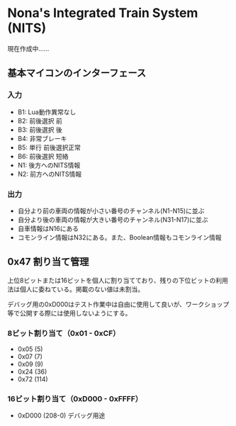 # Nona's Integrated Train System (NITS)

現在作成中……

## 基本マイコンのインターフェース

### 入力
- B1: Lua動作異常なし
- B2: 前後選択 前
- B3: 前後選択 後
- B4: 非常ブレーキ
- B5: 単行 前後選択正常
- B6: 前後選択 短絡
- N1: 後方へのNITS情報
- N2: 前方へのNITS情報

### 出力
- 自分より前の車両の情報が小さい番号のチャンネル(N1-N15)に並ぶ
- 自分より後の車両の情報が大きい番号のチャンネル(N31-N17)に並ぶ
- 自車情報はN16にある
- コモンライン情報はN32にある。また、Boolean情報もコモンライン情報


## 0x47 割り当て管理
上位8ビットまたは16ビットを個人に割り当てており、残りの下位ビットの利用法は個人に委ねている。掲載のない値は未割当。

デバッグ用の0xD000はテスト作業中は自由に使用して良いが、ワークショップ等で公開する際には使用しないようにする。

### 8ビット割り当て（0x01 - 0xCF）
- 0x05 (5)
- 0x07 (7)
- 0x09 (9)
- 0x24 (36)
- 0x72 (114)

### 16ビット割り当て（0xD000 - 0xFFFF）
- 0xD000 (208-0) デバッグ用途
